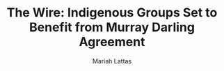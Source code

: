---
# Episode Settings
title: "The Wire: Indigenous Groups Set to Benefit from Murray Darling Agreement"
air-time: "5:30 PM"
air-day: "weekday"
link: "http://thewire.org.au/day/thursday-10-may-2018/"
package-link: "http://thewire.org.au/story/indigenous-groups-set-benefit-murray-darling-agreement/"
description: "Amendments to the Murray-Darling Basin Plan have prompted a bi-partisan agreement to improve water rights for Indigenous people. <br>While the groups involved are concerned the amendments themselves could harm the river, they also believe greater Indigenous ownership of the water will lead to positive environmental outcomes."
download: false
download-link: ""
package-download: true
package-download-link: ""

# Show Settings
show: "The Wire"
stations: ["Radio Adelaide 101.5 in Adelaide", "2SER 107.3 in Sydney", "4EB 98.1 in Brisbane", "CAAMA RADIO 100.5 Alice Springs", "RTR-FM 92.1 in Perth", "JOY 94.9 in Melbourne"]
stations-links: ["http://radioadelaide.org.au/program/pink-rabbit/", "https://2ser.com/the-wire/", "https://www.4eb.org.au/TheWire", "https://caama.com.au/news/2016/stream-us-live-now-1", "https://rtrfm.com.au/", "https://joy.org.au/thewire/"]

# Podcast Settings
has-podcast: true
apple: "https://itunes.apple.com/au/podcast/the-wire-full-show/id1102296208"
spotify: ""
subscribe: "http://thewire.org.au/feed/fullshow"

# Post Settings
author: Mariah Lattas
category: radio
tags: radio the-wire
layout: post
type: radio
---